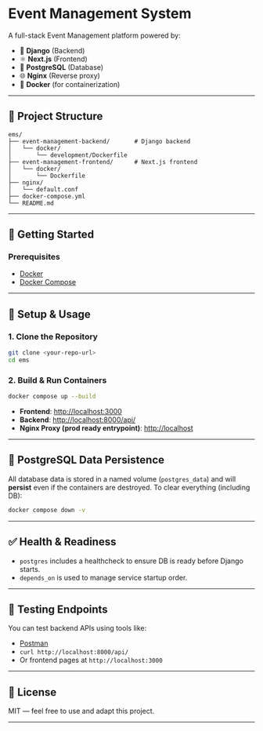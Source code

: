 # Event Management System

A full-stack Event Management platform powered by:

* 🐍 **Django** (Backend)
* ⚛️ **Next.js** (Frontend)
* 🐘 **PostgreSQL** (Database)
* 🌐 **Nginx** (Reverse proxy)
* 🐳 **Docker** (for containerization)

---

## 📁 Project Structure

```plaintext
ems/
├── event-management-backend/       # Django backend
│   └── docker/
│       └── development/Dockerfile
├── event-management-frontend/      # Next.js frontend
│   └── docker/
│       └── Dockerfile
├── nginx/
│   └── default.conf
├── docker-compose.yml
└── README.md
```

---

## 🚀 Getting Started

### Prerequisites

* [Docker](https://www.docker.com/products/docker-desktop)
* [Docker Compose](https://docs.docker.com/compose/)

---

## 🔧 Setup & Usage

### 1. Clone the Repository

```bash
git clone <your-repo-url>
cd ems
```

### 2. Build & Run Containers

```bash
docker compose up --build
```

* **Frontend**: [http://localhost:3000](http://localhost:3000)
* **Backend**: [http://localhost:8000/api/](http://localhost:8000/api/)
* **Nginx Proxy (prod ready entrypoint)**: [http://localhost](http://localhost)

---

## 💾 PostgreSQL Data Persistence

All database data is stored in a named volume (`postgres_data`) and will **persist** even if the containers are destroyed.
To clear everything (including DB):

```bash
docker compose down -v
```

---

## ✅ Health & Readiness

* `postgres` includes a healthcheck to ensure DB is ready before Django starts.
* `depends_on` is used to manage service startup order.

---

## 🔪 Testing Endpoints

You can test backend APIs using tools like:

* [Postman](https://www.postman.com/)
* `curl http://localhost:8000/api/`
* Or frontend pages at `http://localhost:3000`

---

## 📜 License

MIT — feel free to use and adapt this project.

---
